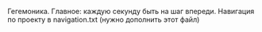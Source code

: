 Гегемоника.
Главное: каждую секунду быть на шаг впереди.
Навигация по проекту в navigation.txt (нужно дополнить этот файл)
